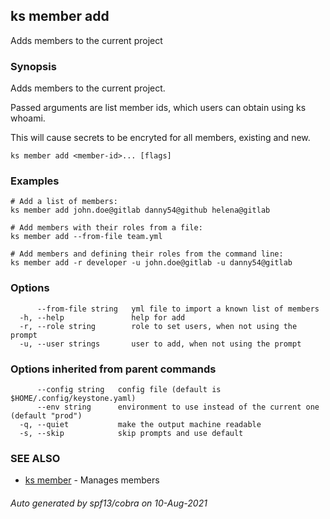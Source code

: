 ## ks member add

Adds members to the current project

### Synopsis

Adds members to the current project.

Passed arguments are list member ids, which users can 
obtain using ks whoami.

This will cause secrets to be encryted for all members, existing and new.

```
ks member add <member-id>... [flags]
```

### Examples

```
# Add a list of members:
ks member add john.doe@gitlab danny54@github helena@gitlab

# Add members with their roles from a file:
ks member add --from-file team.yml

# Add members and defining their roles from the command line:
ks member add -r developer -u john.doe@gitlab -u danny54@gitlab

```

### Options

```
      --from-file string   yml file to import a known list of members
  -h, --help               help for add
  -r, --role string        role to set users, when not using the prompt
  -u, --user strings       user to add, when not using the prompt
```

### Options inherited from parent commands

```
      --config string   config file (default is $HOME/.config/keystone.yaml)
      --env string      environment to use instead of the current one (default "prod")
  -q, --quiet           make the output machine readable
  -s, --skip            skip prompts and use default
```

### SEE ALSO

* [ks member](ks_member.md)	 - Manages members

###### Auto generated by spf13/cobra on 10-Aug-2021
